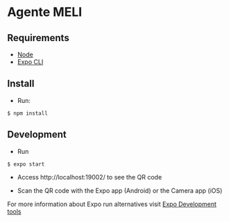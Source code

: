 # Agente MELI

## Requirements

+ [Node](https://nodejs.org/en/download/)
+ [Expo CLI](https://docs.expo.io/workflow/expo-cli/#installation)

## Install

+ Run: 

```
$ npm install
```

## Development

+ Run

```
$ expo start
```

+ Access http://localhost:19002/ to see the QR code

+ Scan the QR code with the Expo app (Android) or the Camera app (iOS)

For more information about Expo run alternatives visit [Expo Development tools](https://expo.io/tools#client)
